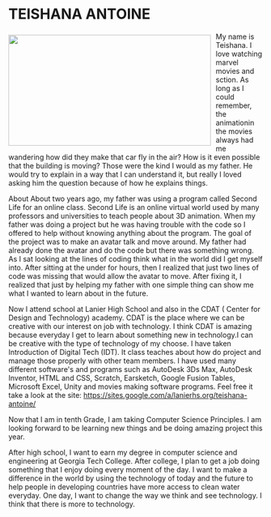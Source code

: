 # TEISHANA ANTOINE

<img border="0" height="219" src="https://sites.google.com/a/lanierhs.org/csp-projects/home/women-in-tech.jpg" style="display:inline;float:left;margin:5px 10px 0px 0px" width="400">

<p> My name is Teishana. I love watching marvel movies and sction. As long as I could remember, the animationin the movies always had me wandering how did they make that car fly in the air? How is it even possible that the building is moving? Those were the kind I would as my father. He would try to explain in a way that I can understand it, but really I loved asking him the question because of how he explains things. <p>

<p> About About two years ago, my father was using a program called Second Life for an online class. Second Life is an online virtual world used by many professors and universities to teach people about 3D animation. When my father was doing a project but he was having trouble with the code so I offered to help without knowing anything about the program. The goal of the project was to make an avatar talk and move around. My father had already done the avatar and do the code but there was something wrong. As I sat looking at the lines of coding think what in the world did I get myself into. After sitting at the under for hours, then I realized that just two lines of code was missing that would allow the avatar to move. After fixing it, I realized that just by helping my father with one simple thing can show me what I wanted to learn about in the future.</p>

Now I attend school at Lanier High School and also in the CDAT ( Center for Design and Technology) academy. CDAT is the place where we can be creative with our interest on job with technology. I think CDAT is amazing because everyday I get to learn about something new in technology.I can be creative with the type of technology of my choose.  I have taken Introduction of Digital Tech (IDT). It class teaches about how do project and manage those properly with other team members. I have used many different software's and programs such as AutoDesk 3Ds Max, AutoDesk Inventor, HTML and CSS, Scratch, Earsketch, Google Fusion Tables, Microsoft Excel, Unity and movies making software programs. Feel free it take a look at the site: https://sites.google.com/a/lanierhs.org/teishana-antoine/ 

Now that I am in tenth Grade, I am taking Computer Science Principles. I am looking forward to be learning new things and be doing 
amazing project this year.  

After high school, I want to earn my degree in computer science and engineering at Georgia Tech College. After college, I plan to get a job doing something that I enjoy doing every moment of the day. I want to make a difference in the world by using the technology of today and the future to help people in developing countries have more access to clean water everyday. One day, I want to change the way we think and see technology. I think that there is more to technology. 
